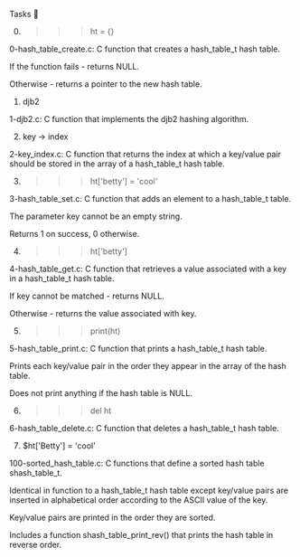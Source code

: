 Tasks 📃

0. >>> ht = {}



0-hash_table_create.c: C function that creates a hash_table_t hash table.

If the function fails - returns NULL.

Otherwise - returns a pointer to the new hash table.

1. djb2



1-djb2.c: C function that implements the djb2 hashing algorithm.

2. key -> index



2-key_index.c: C function that returns the index at which a key/value pair should be stored in the array of a hash_table_t hash table.

3. >>> ht['betty'] = 'cool'



3-hash_table_set.c: C function that adds an element to a hash_table_t table.

The parameter key cannot be an empty string.

Returns 1 on success, 0 otherwise.

4. >>> ht['betty']



4-hash_table_get.c: C function that retrieves a value associated with a key in a hash_table_t hash table.

If key cannot be matched - returns NULL.

Otherwise - returns the value associated with key.

5. >>> print(ht)



5-hash_table_print.c: C function that prints a hash_table_t hash table.

Prints each key/value pair in the order they appear in the array of the hash table.

Does not print anything if the hash table is NULL.

6. >>> del ht



6-hash_table_delete.c: C function that deletes a hash_table_t hash table.

7. $ht['Betty'] = 'cool'



100-sorted_hash_table.c: C functions that define a sorted hash table shash_table_t.

Identical in function to a hash_table_t hash table except key/value pairs are inserted in alphabetical order according to the ASCII value of the key.

Key/value pairs are printed in the order they are sorted.

Includes a function shash_table_print_rev() that prints the hash table in reverse order.
